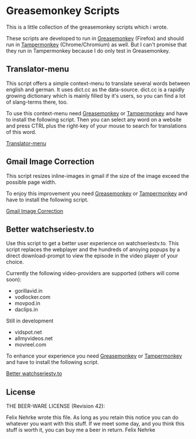 Greasemonkey Scripts
====================

This is a little collection of the greasemonkey scripts which i wrote.

These scripts are developed to run in [Greasemonkey](https://addons.mozilla.org/en-us/firefox/addon/greasemonkey/) (Firefox) and should run in [Tampermonkey](https://chrome.google.com/webstore/detail/tampermonkey/dhdgffkkebhmkfjojejmpbldmpobfkfo?hl=en) (Chrome/Chromium) as well.
But I can't promise that they run in Tampermonkey because I do only test in Greasemonkey.

Translator-menu
---------------
This script offers a simple context-menu to translate several words between
english and german. It uses dict.cc as the data-source. dict.cc is a rapidly
growing dictionary which is mainly filled by it's users, so you can find a lot
of slang-terms there, too.

To use this context-menu need
[Greasemonkey](https://addons.mozilla.org/en-us/firefox/addon/greasemonkey/) or [Tampermonkey](https://chrome.google.com/webstore/detail/tampermonkey/dhdgffkkebhmkfjojejmpbldmpobfkfo?hl=en)
and  have to install the following script. Then you can select any word on a
website and press CTRL plus the right-key of your mouse to search for
translations of this word.

[Translator-menu](https://raw.githubusercontent.com/nemoinho/greasemonkey-scripts/master/src/translation-menu.user.js)

Gmail Image Correction
----------------------
This script resizes inline-images in gmail if the size of the image exceed the
possible page width.

To enjoy this improvement you need
[Greasemonkey](https://addons.mozilla.org/en-us/firefox/addon/greasemonkey/) or [Tampermonkey](https://chrome.google.com/webstore/detail/tampermonkey/dhdgffkkebhmkfjojejmpbldmpobfkfo?hl=en)
and have to install the following script.

[Gmail Image Correction](https://raw.githubusercontent.com/nemoinho/greasemonkey-scripts/master/src/gmail-image-correction.user.js)

Better watchseriestv.to
-----------------------------
Use this script to get a better user experience on watchseriestv.to. This
script replaces the webplayer and the hundreds of anoying popups by a direct
download-prompt to view the episode in the video player of your choice.

Currently the following video-providers are supported (others will come soon):
- gorillavid.in
- vodlocker.com
- movpod.in
- daclips.in

Still in development
- vidspot.net
- allmyvideos.net
- movreel.com

To enhance your experience you need
[Greasemonkey](https://addons.mozilla.org/en-us/firefox/addon/greasemonkey/) or [Tampermonkey](https://chrome.google.com/webstore/detail/tampermonkey/dhdgffkkebhmkfjojejmpbldmpobfkfo?hl=en)
and have to install the following script.

[Better watchseriestv.to](https://raw.githubusercontent.com/nemoinho/greasemonkey-scripts/master/src/watchseriestv.to.user.js)

License
-------
THE BEER-WARE LICENSE (Revision 42):

Felix Nehrke wrote this file. As long as you retain this notice you can do
whatever you want with this stuff. If we meet some day, and you think this
stuff is worth it, you can buy me a beer in return. Felix Nehrke
